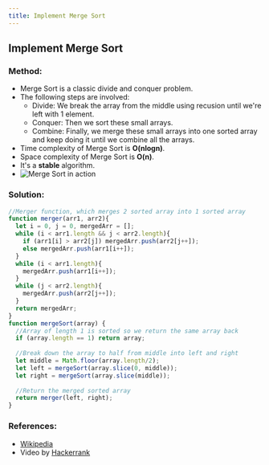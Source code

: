 ```yaml
---
title: Implement Merge Sort
---
```

## Implement Merge Sort

### Method:
- Merge Sort is a classic divide and conquer problem.
- The following steps are involved:
  - Divide: We break the array from the middle using recusion until we're left with 1 element.
  - Conquer: Then we sort these small arrays.
  - Combine: Finally, we merge these small arrays into one sorted array and keep doing it until we combine all the arrays.
- Time complexity of Merge Sort is **O(nlogn)**.
- Space complexity of Merge Sort is **O(n)**.
- It's a **stable** algorithm.
- ![Merge Sort in action](https://upload.wikimedia.org/wikipedia/commons/c/cc/Merge-sort-example-300px.gif)

### Solution:
```js
//Merger function, which merges 2 sorted array into 1 sorted array
function merger(arr1, arr2){
  let i = 0, j = 0, mergedArr = [];
  while (i < arr1.length && j < arr2.length){
    if (arr1[i] > arr2[j]) mergedArr.push(arr2[j++]);
    else mergedArr.push(arr1[i++]);
  }
  while (i < arr1.length){
    mergedArr.push(arr1[i++]);
  }
  while (j < arr2.length){
    mergedArr.push(arr2[j++]);
  }
  return mergedArr;
}
function mergeSort(array) {
  //Array of length 1 is sorted so we return the same array back
  if (array.length == 1) return array;
  
  //Break down the array to half from middle into left and right
  let middle = Math.floor(array.length/2);
  let left = mergeSort(array.slice(0, middle));
  let right = mergeSort(array.slice(middle));  
  
  //Return the merged sorted array
  return merger(left, right);
}
```
### References:
- [Wikipedia](https://en.wikipedia.org/wiki/Merge_sort)
- Video by [Hackerrank](https://www.youtube.com/watch?v=KF2j-9iSf4Q)
